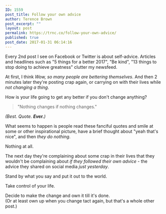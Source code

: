```yaml
---
ID: 1559
post_title: Follow your own advice
author: Terence Brown
post_excerpt: ""
layout: post
permalink: https://trnc.co/follow-your-own-advice/
published: true
post_date: 2017-01-31 06:14:16
---
```

Every 2nd post I see on Facebook or Twitter is about self-advice. Articles and headlines such as &quot;5 things for a better 2017&quot;, &quot;Be kind&quot;, &quot;13 things to stop doing to achieve greatness&quot; clutter my newsfeed.

At first, I think <em>Wow, so many people are bettering themselves</em>. And then 2 minutes later they&#039;re posting crap again, or carrying on with their lives while <em>not changing a thing</em>.

How is your life going to get any better if you don&#039;t change anything?

<blockquote>
&quot;Nothing changes if nothing changes.&quot;</p></blockquote>

<em>(Best. Quote. <strong>Ever.</strong>)</em>

What seems to happen is people read these fanciful quotes and smile at some or other inspirational picture, have a brief thought about &quot;yeah that&#039;s nice&quot;, and then <em>they do nothing</em>.

Nothing at all.

The next day they&#039;re complaining about some crap in their lives that they wouldn&#039;t be complaining about <em>if they followed their own advice</em> - the advice they shared on social media <em>just yesterday</em>.

Stand by what you say and put it out to the world.

Take control of your life.

Decide to make the change and own it till it&#039;s done.<br />
(Or at least own up when you change tact again, but that's a whole other post.)